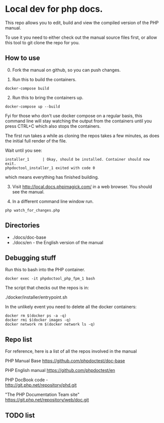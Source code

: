 
# Local dev for php docs.

This repo allows you to edit, build and view the compiled version of the PHP manual.

To use it you need to either check out the manual source files first, or allow this tool to git clone the repo for you.

## How to use

0. Fork the manual on github, so you can push changes. 


1. Run this to build the containers.
```
docker-compose build
```


2. Run this to bring the containers up.
```
docker-compose up --build
```

Fyi for those who don't use docker compose on a regular basis, this command line will stay watching the output from the containers until you press CTRL+C which also stops the containers.

The first run takes a while as cloning the repos takes a few minutes, as does the initial full render of the file.

Wait until you see: 
```
installer_1      | Okay, should be installed. Container should now exit.
phpdoctool_installer_1 exited with code 0
```

which means everything has finished building.


3. Visit http://local.docs.phpimagick.com/ in a web browser. You should see the manual.


4. In a different command line window run. 

```
php watch_for_changes.php
```

## Directories


* ./docs/doc-base
* ./docs/en - the English version of the manual



## Debugging stuff

Run this to bash into the PHP container.

```
docker exec -it phpdoctool_php_fpm_1 bash
```

The script that checks out the repos is in:

./docker/installer/entrypoint.sh


In the unlikely event you need to delete all the docker containers:

 ```
 docker rm $(docker ps -a -q)
 docker rmi $(docker images -q)
 docker network rm $(docker network ls -q)
 ```
  
 
## Repo list

For reference, here is a list of all the repos involved in the manual

PHP Manual Base
https://github.com/phpdoctest/doc-base

PHP English manual
https://github.com/phpdoctest/en

PHP DocBook code -   
http://git.php.net/repository/phd.git

"The PHP Documentation Team site"
https://git.php.net/repository/web/doc.git

 
## TODO list

